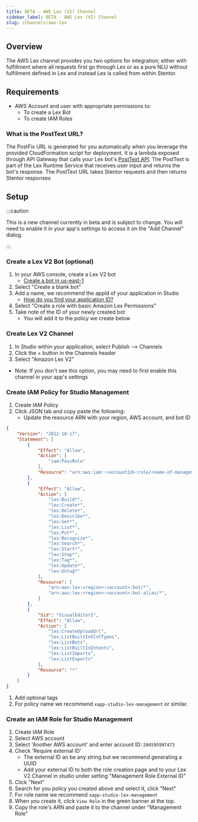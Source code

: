 ```yaml
---
title: BETA - AWS Lex (V2) Channel
sidebar_label: BETA - AWS Lex (V2) Channel
slug: /channels/aws-lex
---
```


## Overview

The AWS Lex channel provides you two options for integration; either with fulfillment where all requests first go through Lex or as a pure NLU without fulfillment defined in Lex and instead Lex is called from within Stentor.

## Requirements

- AWS Account and user with appropriate permissions to:
  - To create a Lex Bot
  - To create IAM Roles

### What is the PostText URL?

The PostFix URL is generated for you automatically when you leverage the provided CloudFormation script for deployment. It is a lambda exposed through API Gateway that calls your Lex bot's [PostText API](https://docs.aws.amazon.com/lex/latest/dg/API_runtime_PostText.html). The PostText is part of the Lex Runtime Service that receives user input and returns the bot's response. The PostText URL takes Stentor requests and then returns Stentor responses

## Setup

:::caution

This is a new channel currently in beta and is subject to change.  You will need to enable it in your app's settings to access it on the "Add Channel" dialog.

:::

### Create a Lex V2 Bot (optional)

1. In your AWS console, create a Lex V2 bot
   - [Create a bot in us-east-1](https://us-east-1.console.aws.amazon.com/lexv2/home?region=us-east-1#createBot)
1. Select "Create a blank bot"
1. Add a name, we recommend the appId of your application in Studio
   - [How do you find your application ID?](/docs/development/development-faqs#how-do-i-find-my-application-id)
1. Select "Create a role with basic Amazon Lex Permissions"
1. Take note of the ID of your newly created bot
   - You will add it to the policy we create below

### Create Lex V2 Channel

1. In Studio within your application, select Publish --> Channels
1. Click the + button in the Channels header
1. Select "Amazon Lex V2"
  * Note: If you don't see this option, you may need to first enable this channel in your app's settings

### Create IAM Policy for Studio Management

1. Create IAM Policy
1. Click JSON tab and copy paste the following:
   - Update the resource ARN with your region, AWS account, and bot ID

```json
{
    "Version": "2012-10-17",
    "Statement": [
        {
            "Effect": "Allow",
            "Action": [
                "iam:PassRole"
            ],
            "Resource": "arn:aws:iam::<accountId>:role/<name-of-management-role-being-created>"
        },
        {
            "Effect": "Allow",
            "Action": [
                "lex:Build*",
                "lex:Create*",
                "lex:Delete*",
                "lex:Describe*",
                "lex:Get*",
                "lex:List*",
                "lex:Put*",
                "lex:Recognize*",
                "lex:Search*",
                "lex:Start*",
                "lex:Stop*",
                "lex:Tag*",
                "lex:Update*",
                "lex:Untag*"
            ],
            "Resource": [
                "arn:aws:lex:<region>:<account>:bot/*",
                "arn:aws:lex:<region>:<account>:bot-alias/*",
            ]
        },
        {
            "Sid": "VisualEditor1",
            "Effect": "Allow",
            "Action": [
                "lex:CreateUploadUrl",
                "lex:ListBuiltInSlotTypes",
                "lex:ListBots",
                "lex:ListBuiltInIntents",
                "lex:ListImports",
                "lex:ListExports"
            ],
            "Resource": "*"
        }
    ]
}
```

1. Add optional tags
1. For policy name we recommend `xapp-studio-lex-management` or similar.

### Create an IAM Role for Studio Management

1. Create IAM Role
1. Select AWS account
1. Select 'Another AWS account' and enter account ID: `204595997473`
1. Check 'Require external ID'
    * The external ID an be any string but we recommend generating a UUID
    * Add your external ID to both the role creation page and to your Lex V2 Channel in studio under setting "Management Role External ID"
1. Click "Next"
1. Search for you policy you created above and select it, click "Next"
1. For role name we recommend `xapp-studio-lex-management`
1. When you create it, click `View Role` in the green banner at the top.
1. Copy the role's ARN and paste it to the channel under "Management Role"
